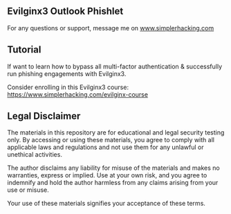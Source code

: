 ## Evilginx3 Outlook Phishlet

For any questions or support, message me on www.simplerhacking.com

## Tutorial
If want to learn how to bypass all multi-factor authentication & successfully run phishing engagements with Evilginx3.

Consider enrolling in this Evilginx3 course: https://www.simplerhacking.com/evilginx-course


## Legal Disclaimer

The materials in this repository are for educational and legal security testing only. By accessing or using these materials, you agree to comply with all applicable laws and regulations and not use them for any unlawful or unethical activities.

The author disclaims any liability for misuse of the materials and makes no warranties, express or implied. Use at your own risk, and you agree to indemnify and hold the author harmless from any claims arising from your use or misuse.

Your use of these materials signifies your acceptance of these terms.
